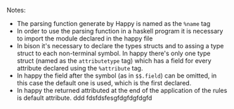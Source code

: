 Notes:
* The parsing function generate by Happy is named as the `%name` tag
* In order to use the parsing function in a haskell program it is necessary to import the module declared in the happy file
* In bison it's necessary to declare the types structs and to assing a type struct to each non-terminal symbol. In happy there's only one type struct (named as the `attributetype` tag) which has a field for every attribute declared using the `%attribute` tag.
* In happy the field after the symbol (as in `$$.field`) can be omitted, in this case the default one is used, which is the first declared.
* In happy the returned attributed at the end of the application of the rules is default attribute.
ddd
fdsfdsfesgfdgfdgfdgfd
